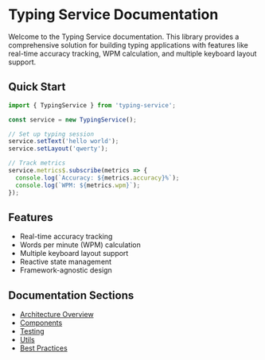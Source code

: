 # Typing Service Documentation

Welcome to the Typing Service documentation. This library provides a comprehensive solution for building typing applications with features like real-time accuracy tracking, WPM calculation, and multiple keyboard layout support.

## Quick Start

```typescript
import { TypingService } from 'typing-service';

const service = new TypingService();

// Set up typing session
service.setText('hello world');
service.setLayout('qwerty');

// Track metrics
service.metrics$.subscribe(metrics => {
  console.log(`Accuracy: ${metrics.accuracy}%`);
  console.log(`WPM: ${metrics.wpm}`);
});
```

## Features

- Real-time accuracy tracking
- Words per minute (WPM) calculation
- Multiple keyboard layout support
- Reactive state management
- Framework-agnostic design

## Documentation Sections

- [Architecture Overview](./architecture.md)
- [Components](./components/typing-service.md)
- [Testing](./testing/test-suite.md)
- [Utils](./utils/calculators.md)
- [Best Practices](./best-practices/development.md)